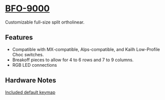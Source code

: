 # [BFO-9000](https://keeb.io/products/bfo-9000-keyboard-customizable-full-size-split-ortholinear)

Customizable full-size split ortholinear.

## Features

- Compatible with MX-compatible, Alps-compatible, and Kailh Low-Profile Choc switches.
- Breakoff pieces to allow for 4 to 6 rows and 7 to 9 columns.
- RGB LED connections

## Hardware Notes

[Included default keymap](http://www.keyboard-layout-editor.com/#/gists/51293c31afcd5f1765e8f413a46bfcf8)
